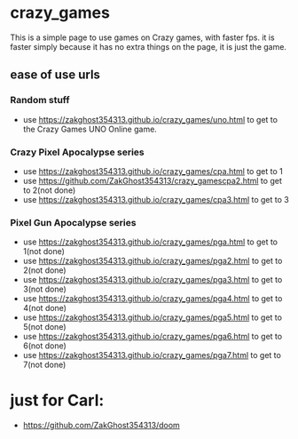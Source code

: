 # crazy_games
  This is a simple page to use games on Crazy games, with faster fps. it is faster simply because it has no extra things on the page, it is just the game.

## ease of use urls

### Random stuff
- use https://zakghost354313.github.io/crazy_games/uno.html to get to the Crazy Games UNO Online game.

### Crazy Pixel Apocalypse series
- use https://zakghost354313.github.io/crazy_games/cpa.html to get to 1
- use https://github.com/ZakGhost354313/crazy_gamescpa2.html to get to 2(not done)
- use https://zakghost354313.github.io/crazy_games/cpa3.html to get to 3

### Pixel Gun Apocalypse series
- use https://zakghost354313.github.io/crazy_games/pga.html to get to 1(not done)
- use https://zakghost354313.github.io/crazy_games/pga2.html to get to 2(not done)
- use https://zakghost354313.github.io/crazy_games/pga3.html to get to 3(not done)
- use https://zakghost354313.github.io/crazy_games/pga4.html to get to 4(not done)
- use https://zakghost354313.github.io/crazy_games/pga5.html to get to 5(not done)
- use https://zakghost354313.github.io/crazy_games/pga6.html to get to 6(not done)
- use https://zakghost354313.github.io/crazy_games/pga7.html to get to 7(not done)

# just for Carl: 
- https://github.com/ZakGhost354313/doom
